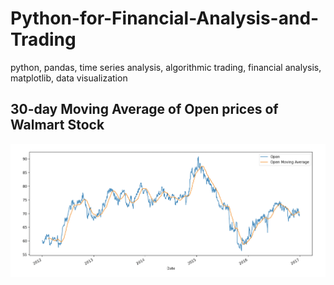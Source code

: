 # Python-for-Financial-Analysis-and-Trading
python, pandas, time series analysis, algorithmic trading, financial analysis, matplotlib, data visualization

## 30-day Moving Average of Open prices of Walmart Stock
![Moving](moving%20average%20plot.png)
